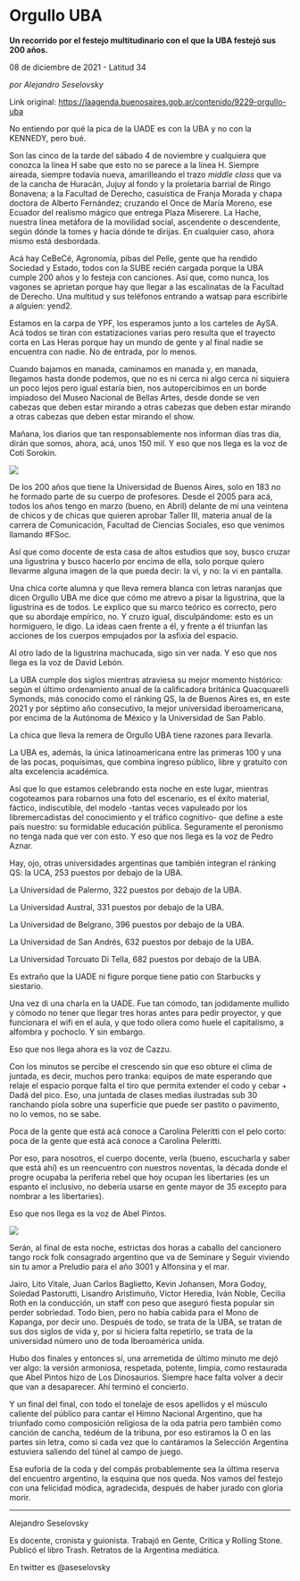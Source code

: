 # Orgullo UBA

**Un recorrido por el festejo multitudinario con el que la UBA festejó sus 200 años.**

08 de diciembre de 2021 - Latitud 34

_por Alejandro Seselovsky_

Link original: https://laagenda.buenosaires.gob.ar/contenido/9229-orgullo-uba



No entiendo por qué la pica de la UADE es con la UBA y no con la KENNEDY, pero bué.




Son las cinco de la tarde del sábado 4 de noviembre y cualquiera que conozca la línea H sabe que esto no se parece a la línea H. Siempre aireada, siempre todavía nueva, amarilleando el trazo *middle class* que va de la cancha de Huracán, Jujuy al fondo y la proletaria barrial de Ringo Bonavena; a la Facultad de Derecho, casuística de Franja Morada y chapa doctora de Alberto Fernández; cruzando el Once de María Moreno, ese Ecuador del realismo mágico que entrega Plaza Miserere. La Hache, nuestra línea metáfora de la movilidad social, ascendente o descendente, según dónde la tomes y hacia dónde te dirijas. En cualquier caso, ahora mismo está desbordada.




Acá hay CeBeCé, Agronomía, pibas del Pelle, gente que ha rendido Sociedad y Estado, todos con la SUBE recién cargada porque la UBA cumple 200 años y lo festeja con canciones. Así que, como nunca, los vagones se aprietan porque hay que llegar a las escalinatas de la Facultad de Derecho. Una multitud y sus teléfonos entrando a watsap para escribirle a alguien: yend2.




Estamos en la carpa de YPF, los esperamos junto a los carteles de AySA. Acá todos se tiran con estatizaciones varias pero resulta que el trayecto corta en Las Heras porque hay un mundo de gente y al final nadie se encuentra con nadie. No de entrada, por lo menos.




Cuando bajamos en manada, caminamos en manada y, en manada, llegamos hasta donde podemos, que no es ni cerca ni algo cerca ni siquiera un poco lejos pero igual estaría bien, nos autopercibimos en un borde impiadoso del Museo Nacional de Bellas Artes, desde donde se ven cabezas que deben estar mirando a otras cabezas que deben estar mirando a otras cabezas que deben estar mirando el show.




Mañana, los diarios que tan responsablemente nos informan días tras día, dirán que somos, ahora, acá, unos 150 mil. Y eso que nos llega es la voz de Coti Sorokin.




![](https://cdn.feater.me/files/images/122903/652bb062-a9dc-4cd6-b0d1-e6e6c18b5a12.jpg)




De los 200 años que tiene la Universidad de Buenos Aires, solo en 183 no he formado parte de su cuerpo de profesores. Desde el 2005 para acá, todos los años tengo en marzo (bueno, en Abril) delante de mí una veintena de chicos y de chicas que quieren aprobar Taller III, materia anual de la carrera de Comunicación, Facultad de Ciencias Sociales, eso que venimos llamando #FSoc.




Así que como docente de esta casa de altos estudios que soy, busco cruzar una ligustrina y busco hacerlo por encima de ella, solo porque quiero llevarme alguna imagen de la que pueda decir: la vi, y no: la vi en pantalla.




Una chica corte alumna y que lleva remera blanca con letras naranjas que dicen Orgullo UBA me dice que cómo me atrevo a pisar la ligustrina, que la ligustrina es de todos. Le explico que su marco teórico es correcto, pero que su abordaje empírico, no. Y cruzo igual, disculpándome: esto es un hormiguero, le digo. La ideas caen frente a él, y frente a él triunfan las acciones de los cuerpos empujados por la asfixia del espacio.




Al otro lado de la ligustrina machucada, sigo sin ver nada. Y eso que nos llega es la voz de David Lebón.




La UBA cumple dos siglos mientras atraviesa su mejor momento histórico: según el último ordenamiento anual de la calificadora británica Quacquarelli Symonds, más conocido como el ránking QS, la de Buenos Aires es, en este 2021 y por séptimo año consecutivo, la mejor universidad iberoamericana, por encima de la Autónoma de México y la Universidad de San Pablo.




La chica que lleva la remera de Orgullo UBA tiene razones para llevarla.




La UBA es, además, la única latinoamericana entre las primeras 100 y una de las pocas, poquísimas, que combina ingreso público, libre y gratuito con alta excelencia académica.




Así que lo que estamos celebrando esta noche en este lugar, mientras cogoteamos para robarnos una foto del escenario, es el éxito material, fáctico, indiscutible, del modelo -tantas veces vapuleado por los libremercadistas del conocimiento y el tráfico cognitivo- que define a este país nuestro: su formidable educación pública. Seguramente el peronismo no tenga nada que ver con esto. Y eso que nos llega es la voz de Pedro Aznar.




Hay, ojo, otras universidades argentinas que también integran el ránking QS: la UCA, 253 puestos por debajo de la UBA.




La Universidad de Palermo, 322 puestos por debajo de la UBA.




La Universidad Austral, 331 puestos por debajo de la UBA.




La Universidad de Belgrano, 396 puestos por debajo de la UBA.




La Universidad de San Andrés, 632 puestos por debajo de la UBA.




La Universidad Torcuato Di Tella, 682 puestos por debajo de la UBA.




Es extraño que la UADE ni figure porque tiene patio con Starbucks y siestario.




Una vez di una charla en la UADE. Fue tan cómodo, tan jodidamente mullido y cómodo no tener que llegar tres horas antes para pedir proyector, y que funcionara el wifi en el aula, y que todo oliera como huele el capitalismo, a alfombra y pochoclo. Y sin embargo.




Eso que nos llega ahora es la voz de Cazzu.




Con los minutos se percibe el crescendo sin que eso obture el clima de juntada, es decir, muchos pero tranka: equipos de mate esperando que relaje el espacio porque falta el tiro que permita extender el codo y cebar + Dadá del pico. Eso, una juntada de clases medias ilustradas sub 30 ranchando piola sobre una superficie que puede ser pastito o pavimento, no lo vemos, no se sabe.




Poca de la gente que está acá conoce a Carolina Peleritti con el pelo corto: poca de la gente que está acá conoce a Carolina Peleritti.




Por eso, para nosotros, el cuerpo docente, verla (bueno, escucharla y saber que está ahí) es un reencuentro con nuestros noventas, la década donde el progre ocupaba la periferia rebel que hoy ocupan les libertaries (es un espanto el inclusivo, no debería usarse en gente mayor de 35 excepto para nombrar a les libertaries).




Eso que nos llega es la voz de Abel Pintos.




![](https://cdn.feater.me/files/images/122905/16fd70b0-9b45-4f33-a9db-e902af7a70eb.jpg)




Serán, al final de esta noche, estrictas dos horas a caballo del cancionero tango rock folk consagrado argentino que va de Seminare y Seguir viviendo sin tu amor a Preludio para el año 3001 y Alfonsina y el mar.




Jairo, Lito Vitale, Juan Carlos Baglietto, Kevin Johansen, Mora Godoy, Soledad Pastorutti, Lisandro Aristimuño, Víctor Heredia, Iván Noble, Cecilia Roth en la conducción, un staff con peso que aseguró fiesta popular sin perder sobriedad. Todo bien, pero no había cabida para el Mono de Kapanga, por decir uno. Después de todo, se trata de la UBA, se tratan de sus dos siglos de vida y, por si hiciera falta repetirlo, se trata de la universidad número uno de toda Iberoamérica unida.




Hubo dos finales y entonces sí, una arremetida de último minuto me dejó ver algo: la versión armoniosa, respetada, potente, limpia, como restaurada que Abel Pintos hizo de Los Dinosaurios. Siempre hace falta volver a decir que van a desaparecer. Ahí terminó el concierto.




Y un final del final, con todo el tonelaje de esos apellidos y el músculo caliente del público para cantar el Himno Nacional Argentino, que ha triunfado como composición religiosa de la oda patria pero también como canción de cancha, tedéum de la tribuna, por eso estiramos la O en las partes sin letra, como si cada vez que lo cantáramos la Selección Argentina estuviera saliendo del túnel al campo de juego.




Esa euforia de la coda y del compás probablemente sea la última reserva del encuentro argentino, la esquina que nos queda. Nos vamos del festejo con una felicidad módica, agradecida, después de haber jurado con gloria morir.




---




Alejandro Seselovsky




Es docente, cronista y guionista. Trabajó en Gente, Crítica y Rolling Stone. Publicó el libro Trash. Retratos de la Argentina mediática.




En twitter es @aseselovsky




